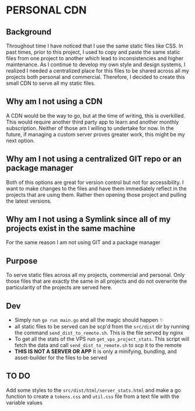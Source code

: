 # PERSONAL CDN

## Background

Throughout time I have noticed that I use the same static files like CSS. In past times, prior to this project, I used to copy and paste the same static files from one project to another which lead to inconsistencies and higher maintenance. As I continue to develop my own style and design systems, I realized I needed a centralized place for this files to be shared across all my projects both personal and commercial. Therefore, I decided to create this small CDN to serve all my static files.

## Why am I not using a CDN

A CDN would be the way to go, but at the time of writing, this is overkilled. This would require another third party app to learn and another monthly subscription. Neither of those am I willing to undertake for now. In the future, if managing a custom server proves greater work, this might be my next option.

## Why am I not using a centralized GIT repo or an package manager

Both of this options are great for version control but not for accessibility. I want to make changes to the files and have them immediately reflect in the projects that are using them. Rather then opening those project and pulling the latest versions.

## Why am I not using a Symlink since all of my projects exist in the same machine

For the same reason I am not using GIT and a package manager

## Purpose

To serve static files across all my projects, commercial and personal. Only those files that are exactly the same in all projects and do not overwrite the particularity of the projects are served here.

## Dev

- Simply run `go run main.go` and all the magic should happen ✨
- all static files to be served can be scp'd from the `src/dist` dir by running the command `send_dist_to_remote.sh`. This is the file served by nginx
- To get all the stats of the VPS run `get_vps_project_stats`. This script will fetch the data and call `send_dist_to_remote.sh` to scp it to the remote
- **THIS IS NOT A SERVER OR APP** It is only a minifying, bundling, and asset-builder for the files to be served

## TO DO

Add some styles to the `src/dist/html/server_stats.html` and make a go function to create a `tokens.css` and `util.css` file from a text file with the variable values
